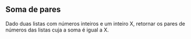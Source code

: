 ## Soma de pares


Dado duas listas com números inteiros e um inteiro X, retornar os pares de números das listas cuja a soma é igual a X.
